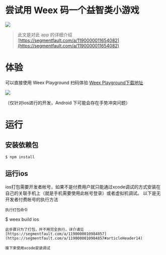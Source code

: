 # 尝试用 Weex 码一个益智类小游戏

![](http://upload-images.jianshu.io/upload_images/1494908-c22761b059d5d35f?imageMogr2/auto-orient/strip%7CimageView2/2/w/1240)

> 此文是对此 app 的详细介绍 [https://segmentfault.com/a/1190000011654082](https://segmentfault.com/a/1190000011654082)

# 体验
可以直接使用 Weex Playground 扫码体验 [Weex Playground下载地址](http://weex.apache.org/cn/playground.html)

![](https://github.com/zwwill/just-do-8/raw/master/QR4WeexPG.png)

（仅针对ios进行的开发，Android 下可能会存在手势冲突问题）

# 运行
## 安装依赖包

```
$ npm install
```

## 运行ios
ios打包需要开发者帐号，如果不是付费用户就只能通过xcode调试的方式安装在自己的关联手机上（就是手机需要使用此帐号登录）或者虚拟机调试。
以下是无开发者付费帐号的执行方法

```
执行打包命令
```
$ weex build ios
```
此步骤只为了打包，并不用完全执行，详介请见[https://segmentfault.com/a/1190000010984857](https://segmentfault.com/a/1190000010984857#articleHeader14)

接下来使用xcode安装调试

